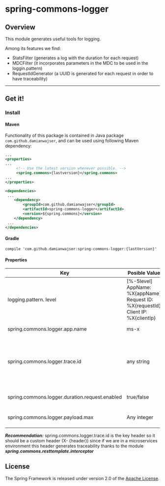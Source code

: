 # spring-commons-logger
## Overview
This module generates useful tools for logging.

Among its features we find:
- StatsFilter (generates a log with the duration for each request)
- MDCFilter (it incorporates parameters in the MDC to be used in the loggin.pattern)
- RequestIdGenerator (a UUID is generated for each request in order to have traceability)
-----
## Get it!
### Install
#### Maven
Functionality of this package is contained in Java package `com.github.damianwajser`, and can be used using following Maven dependency:

```xml
...
<properties>
...
     <!-- Use the latest version whenever possible. -->
     <spring.commons>{lastversion}</spring.commons>
...
</properties>

<dependencies>
 ...
    <dependency>
        <groupId>com.github.damianwajser</groupId>
        <artifactId>spring-commons-logger</artifactId>
        <version>${spring.commons}</version>
    </dependency>
 ...
</dependencies>
 ```
 #### Gradle
 ```xml
 compile 'com.github.damianwajser:spring-commons-logger:{lastVersion}'
 ```

#### Properties
| Key | Posible Value | Reference | Default Value
|--|--|--|--
|logging.pattern. level | [%-5level] AppName: %X{appName} Request ID: %X{requestId} Client IP: %X{clientIp} | log pattern | Empty
|spring.commons.logger.app.name | ms-x | the name of microservice | ${spring.commons.app.name}
|spring.commons.logger.trace.id | any string | Header key from get the request Id if is empty generate a new UUID to replace RequestId | UUID
|spring.commons.logger.duration.request.enabled| true/false | For each request log the duration.| false
|spring.commons.logger.payload.max|Any integer | size of the max payload in the log | 16000

***Recommendation:*** spring.commons.logger.trace.id is the key header so it should be a custom header (X- {header}) since if we are in a microservices environment this header generates traceability thanks to the module ***spring.commons.resttemplate.interceptor***

## License
The Spring Framework is released under version 2.0 of the [Apache License](http://www.apache.org/licenses/LICENSE-2.0).
